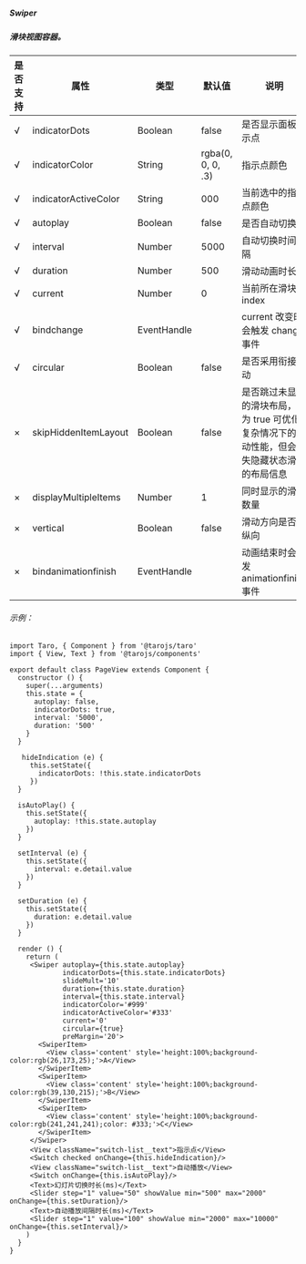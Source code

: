 ##### Swiper
##### 滑块视图容器。

| 是否支持 | 属性                    | 类型        | 默认值            | 说明                                                         |
| -------- | ----------------------- | ----------- | ----------------- | ------------------------------------------------------------ |
| √        | indicatorDots           | Boolean     | false             | 是否显示面板指示点                                           |
| √        | indicatorColor          | String      | rgba(0, 0, 0, .3) | 指示点颜色                                                   |
| √        | indicatorActiveColor    | String      | 000               | 当前选中的指示点颜色                                         |
| √        | autoplay                | Boolean     | false             | 是否自动切换                                                 |
| √        | interval                | Number      | 5000              | 自动切换时间间隔                                             |
| √        | duration                | Number      | 500               | 滑动动画时长                                                 |
| √        | current                 | Number      | 0                 | 当前所在滑块的 index                                         |
| √        | bindchange              | EventHandle |                   | current 改变时会触发 change 事件                             |
| √        | circular                | Boolean     | false             | 是否采用衔接滑动                                             |
| ×        | skipHiddenItemLayout | Boolean     | false             | 是否跳过未显示的滑块布局，设为 true 可优化复杂情况下的滑动性能，但会丢失隐藏状态滑块的布局信息 |
| ×        | displayMultipleItems  | Number      | 1                 | 同时显示的滑块数量                                           |
| ×        | vertical                | Boolean     | false             | 滑动方向是否为纵向                                           |
| ×        | bindanimationfinish     | EventHandle |                   | 动画结束时会触发 animationfinish 事件                        |

###### 示例：
```
import Taro, { Component } from '@tarojs/taro'
import { View, Text } from '@tarojs/components'

export default class PageView extends Component {
  constructor () {
    super(...arguments)
    this.state = {
      autoplay: false,
      indicatorDots: true,
      interval: '5000',
      duration: '500'
    }
  }

   hideIndication (e) {
     this.setState({
       indicatorDots: !this.state.indicatorDots
     })
  }

  isAutoPlay() {
    this.setState({
      autoplay: !this.state.autoplay
    })
  }

  setInterval (e) {
    this.setState({
      interval: e.detail.value
    })
  }

  setDuration (e) {
    this.setState({
      duration: e.detail.value
    })
  }

  render () {
    return (
     <Swiper autoplay={this.state.autoplay}
             indicatorDots={this.state.indicatorDots}
             slideMult='10'
             duration={this.state.duration}
             interval={this.state.interval}
             indicatorColor='#999'
             indicatorActiveColor='#333'
             current='0'
             circular={true}
             preMargin='20'>
       <SwiperItem>
         <View class='content' style='height:100%;background-color:rgb(26,173,25);'>A</View>
       </SwiperItem>
       <SwiperItem>
         <View class='content' style='height:100%;background-color:rgb(39,130,215);'>B</View>
       </SwiperItem>
       <SwiperItem>
         <View class='content' style='height:100%;background-color:rgb(241,241,241);color: #333;'>C</View>
       </SwiperItem>
     </Swiper>
     <View className="switch-list__text">指示点</View>
     <Switch checked onChange={this.hideIndication}/>
     <View className="switch-list__text">自动播放</View>
     <Switch onChange={this.isAutoPlay}/>
     <Text>幻灯片切换时长(ms)</Text>
     <Slider step="1" value="50" showValue min="500" max="2000" onChange={this.setDuration}/>
     <Text>自动播放间隔时长(ms)</Text>
     <Slider step="1" value="100" showValue min="2000" max="10000" onChange={this.setInterval}/>
    )
  }
}

```